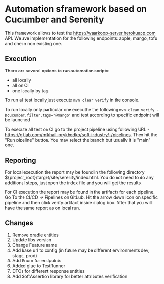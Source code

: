 # Automation sframework based on Cucumber and Serenity

This framework allows to test the https://waarkoop-server.herokuapp.com API. We ave implementation for the following endpoints: apple, mango, tofu and checn non existing one.

## Execution
There are several options to run automation scripts: 
* all locally
* all on CI
* one locally by tag

To run all test locally just execute `mvn clear verify` in the console.

To run locally only particular one executhe the following `mvn clean verify -Dcucumber.filter.tags="@mango"` and test according to specific endpoint will be launched

To execute all test on CI go to the project pipeline using following URL - https://gitlab.com/mikhail-prykhodko/soft-industry/-/pipelines. Then hit the "Run pipeline" button. You may select the branch but usually it is "main" one.

## Reporting

For local execution the report may be found in the following directory ${project_root}/target/site/serenity/index.html. You do not need to do any additional steps, just open the index file and you will get the results.

For CI execution the report may be found in the artifacts for each pipeline. Go To the CI/CD -> Pipelines on GitLub. Hit the arrow down icon on specific pipeline and then click verify:artifact inside dialog box. After that you will have the same report as on local run.

## Changes
1. Remove gradle entities
2. Update libs version
3. Change Feature name
4. Add base url to config (in future may be different environments dev, stage, prod)
5. Add Enum for endpoints
6. Added glue to TestRunner
7. DTOs for different response entities
8. Add SoftAssertion library for better attributes verification

